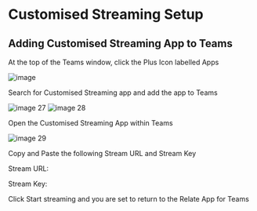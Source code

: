 # Customised Streaming Setup
## Adding Customised Streaming App to Teams
At the top of the Teams window, click the Plus Icon labelled Apps


![image](https://github.com/Sa-So/Zoom/assets/60461699/044ba2d4-cfee-4ba4-8855-aa7c7b8d2d55)


Search for Customised Streaming app and add the app to Teams 

![image 27](https://github.com/Sa-So/Zoom/assets/60461699/9e2a40d0-5c29-4c8c-b19d-66a0aab03d30)
![image 28](https://github.com/Sa-So/Zoom/assets/60461699/1f0227a4-214f-49d5-ad7f-c2c122b26c7f)

<!-- ![image](https://github.com/Sa-So/Zoom/assets/60461699/f8386f0e-1f7c-434f-b11b-d40b78ac85f7) -->


Open the Customised Streaming App within Teams

![image 29](https://github.com/Sa-So/Zoom/assets/60461699/4efd5434-a2d7-4437-aef6-13c1004a6f19)

Copy and Paste the following Stream URL and Stream Key

Stream URL: 

Stream Key:

Click Start streaming and you are set to return to the Relate App for Teams
